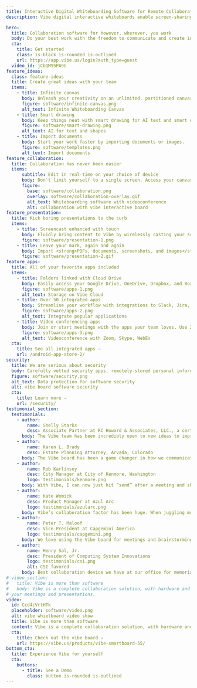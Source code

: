 ```yaml
---
title: Interactive Digital Whiteboarding Software for Remote Collaboration
description: Vibe digital interactive whiteboards enable screen-sharing, collaborative drawing, video conferencing and meeting software with whiteboarding sessions.

hero:
  title: Collaboration software for however, wherever, you work
  body: Do your best work with the freedom to communicate and create interactively. Whether you’re building a project alongside your team members, conducting a training session, or presenting in a client meeting, Vibe’s collaboration software makes it easy to share ideas.
  cta:
    title: Get started
    class: is-black is-rounded is-outlined
    url: https://app.vibe.us/login?auth_type=guest
  video_id: jCbQM95PA9U
feature_ideas:
  class: feature-ideas
  title: Create great ideas with your team
  items:
    - title: Infinite canvas
      body: Unleash your creativity on an unlimited, partitioned canvas.
      figure: software/infinite-canvas.png
      alt_text: Infinite Whiteboarding Canvas
    - title: Smart drawing
      body: Keep things neat with smart drawing for AI text and smart objects.
      figure: software/smart-drawing.png
      alt_text: AI for text and shapes
    - title: Import documents
      body: Start your work faster by importing documents or images.
      figure: software/templates.png
      alt_text: Import documents
feature_collaboration:
  title: Collaboration has never been easier
  items:
      subtitle: Edit in real-time on your choice of device
      body: Don't limit yourself to a single screen. Access your canvas through the Vibe Board, through your Mac or PC,or tablet (Mobile app is view-only). Seamlessly collaborate in real time on whichever devices work best for your team.
      figure:
        base: software/collaboration.png
        overlay: software/collaboration-overlay.gif
        alt_text: Whiteboarding software with videoconference
        alt: collaboration with vibe interactive board
feature_presentation:
  title: Kick boring presentations to the curb
  items:
    - title: Screencast enhanced with touch
      body: Fluidly bring content to Vibe by wirelessly casting your screen to Vibe or by connecting in via HDMI. With your screen cast, you can annotate as needed,share via video conferencing, or pin screenshots. It’s like a 2nd monitor enhanced with touch.
      figure: software/presentation-1.png
    - title: Leave your mark, again and again
      body: Import <strong>PDFs, documents, screenshots, and images</strong> into the board’s canvas and use whiteboarding features on top of your documents—dynamically editing or annotating in real time during your meeting. Afterwards, easily export your board to PDF so your team has an action plan and digital record.
      figure: software/presentation-2.gif
feature_apps:
  title: All of your favorite apps included
  items:
    - title: Folders linked with Cloud Drive
      body: Easily access your Google Drive, OneDrive, Dropbox, and Box files straight from the Vibe board.
      figure: software/apps-1.png
      alt_text: Storage on Vibe Cloud
    - title: Over 50 integrated apps
      body: Streamline your workflow with integrations to Slack, Jira, Asana, Zoom, Microsoft Office, and more.
      figure: software/apps-2.png
      alt_text: Integrate popular applications
    - title: Video conferencing apps
      body: Join or start meetings with the apps your team loves. Use Zoom, Skype, WebEx to connect around the world.
      figure: software/apps-3.png
      alt_text: Videoconference with Zoom, Skype, WebEx
  cta:
    title: See all integrated apps →
    url: /android-app-store-2/
security:
  title: We are serious about security
  body: Carefully vetted security apps, remotely-stored personal information, trusted identity providers, AES-256 encryption and AWS S3 storage work together to keep your intellectual property safe and secure.
  figure: software/security.png
  alt_text: Data protection for software security
  alt: vibe board software security
  cta:
    title: Learn more →
    url: /security/
testimonial_section:
  testimonials:
    - author: 
        name: Shelly Starks
        desc: Associate Partner at RC Howard & Associates, LLC., a certified Sandler Training Center
      body: The Vibe team has been incredibly open to new ideas to improve the product and even implemented a few suggestions into the most recent software update. This type of co-collaboration makes working with Vibe a premier experience. Absolutely would recommend it to anyone in the market for a digital white-board!
    - author: 
        name: Karen L. Brady
        desc: Estate Planning Attorney, Arvada, Colorado
      body: The Vibe board has been a game changer in how we communicate with clients, both in-person and virtually. I am a long-time user of electronic whiteboards, but the interactive and digital features of the Vibe board have exponentially increased both efficiency and the “wow” factor in client meetings.
    - author:
        name: Rob Karlinsey
        desc: City Manager at City of Kenmore, Washington
        logo: testimonials/kenmore.png
      body: With Vibe, I can now just hit “send” after a meeting and share that board with whoever I want. Vibe will save each board automatically, so I can always pull a board back up during any meeting to show people what we’ve discussed. Even better, we like how you can invite remote coworkers in to collaborate on the board in real time from other devices. Vibe is a gamechanger.
    - author:
        name: Kate Womick
        desc: Product Manager at Azul Arc
        logo: testimonials/azularc.png
      body: Vibe’s collaboration factor has been huge. When juggling multiple clients, it’s incredibly helpful to have everything saved in one place so you can easily pick up where you left off. As a UX designer, I like how easy Vibe is to pick up a stylus and sketch on. And for big projects we can even have several people working on a single canvas at once - even from remote locations.
    - author:
        name: Peter T. Maloof
        desc: Vice President at Capgemini America
        logo: testimonials/capgemini.png
      body: We love using the Vibe board for meetings and brainstorming sessions. It has enhanced productivity, creativity and communication amongst our team. It also feels very seamless using the Vibe board and app across various devices.
    - author:
        name: Henry Sal, Jr.
        desc: President of Computing System Innovations
        logo: testimonials/csi.png
        alt: CSI favored
      body: Best collaboration device we have at our office for memorializing any and all types of meetings – administrative tasks to software design sessions. Incredible device, saves us time and money and allows us to build our AI software products faster! Great job VIBE team, congratulations on a game changer!
# video_section:
#   title: Vibe is more than software
#   body: Vibe is a complete collaboration solution, with hardware and software that work together to uplevel
# your meetings and presentations.
video:
  id: Ccd4cVrtHTk
  placeholder: software/video.png
  alt: vibe whietboard video show
  title: Vibe is more than software
  content: Vibe is a complete collaboration solution, with hardware and software that work together to uplevel your meetings and presentations.
  cta:
    title: Check out the vibe board →
    url: https://vibe.us/products/vibe-smartboard-55/
bottom_cta:
  title: Experience Vibe for yourself
  cta:
    buttons:
      - title: See a Demo
        class: button is-rounded is-outlined
---
```


<Page />

<script setup>
import Page from '/@/views/Software/Index.vue'
</script>